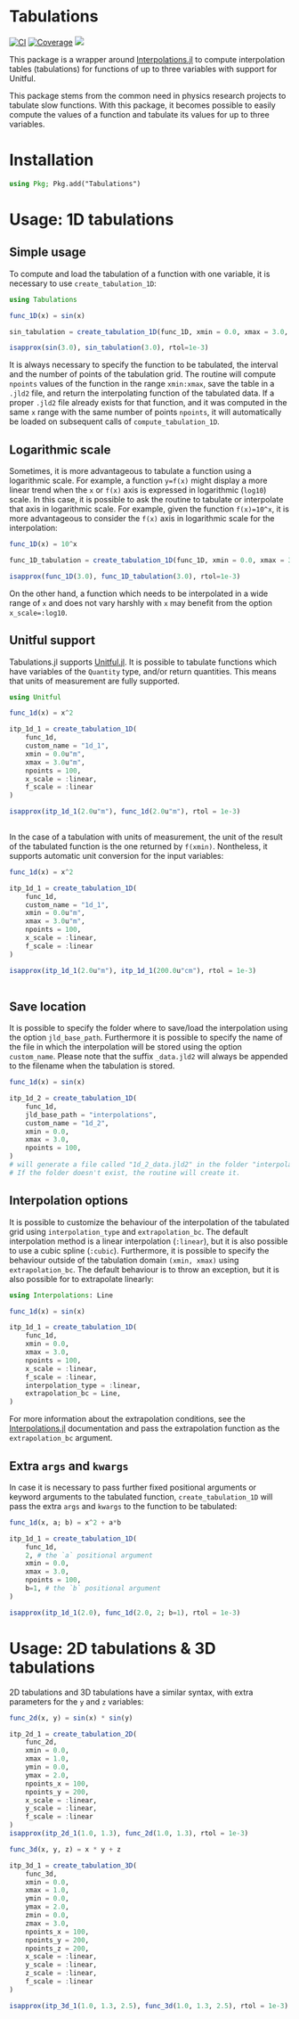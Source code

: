 # Tabulations

[![CI](https://github.com/aurelio-amerio/Tabulations.jl/actions/workflows/CI.yml/badge.svg?branch=main)](https://github.com/aurelio-amerio/Tabulations.jl/actions/workflows/CI.yml)
[![Coverage](https://codecov.io/gh/aurelio-amerio/Tabulations.jl/branch/main/graph/badge.svg)](https://codecov.io/gh/aurelio-amerio/Tabulations.jl)
[![][docs-stable-img]][docs-stable-url]

This package is a wrapper around [Interpolations.jl](https://github.com/JuliaMath/Interpolations.jl) to compute interpolation tables (tabulations) for functions of up to three variables with support for Unitful. 

This package stems from the common need in physics research projects to tabulate slow functions. With this package, it becomes possible to easily compute the values of a function and tabulate its values for up to three variables. 

# Installation
```julia
using Pkg; Pkg.add("Tabulations")
```


# Usage: 1D tabulations
## Simple usage
To compute and load the tabulation of a function with one variable, it is necessary to use `create_tabulation_1D`:

```julia
using Tabulations

func_1D(x) = sin(x)

sin_tabulation = create_tabulation_1D(func_1D, xmin = 0.0, xmax = 3.0, npoints = 100) # produces a file called `func_1D_data.jld2`

isapprox(sin(3.0), sin_tabulation(3.0), rtol=1e-3)
```
It is always necessary to specify the function to be tabulated, the interval and the number of points of the tabulation grid. 
The routine will compute `npoints` values of the function in the range `xmin:xmax`, save the table in a `.jld2` file, and return the interpolating function of the tabulated data. If a proper `.jld2` file already exists for that function, and it was computed in the same `x` range with the same number of points `npoints`, it will automatically be loaded on subsequent calls of `compute_tabulation_1D`.

## Logarithmic scale

Sometimes, it is more advantageous to tabulate a function using a logarithmic scale. For example, a function `y=f(x)` might display a more linear trend when the `x` or `f(x)` axis is expressed in logarithmic (`log10`) scale. In this case, it is possible to ask the routine to tabulate or interpolate that axis in logarithmic scale. For example, given the function `f(x)=10^x`, it is more advantageous to consider the `f(x)` axis in logarithmic scale for the interpolation:

```julia
func_1D(x) = 10^x

func_1D_tabulation = create_tabulation_1D(func_1D, xmin = 0.0, xmax = 3.0, npoints = 100, f_scale=:log10)

isapprox(func_1D(3.0), func_1D_tabulation(3.0), rtol=1e-3)
```

On the other hand, a function which needs to be interpolated in a wide range of `x` and does not vary harshly with `x` may benefit from the option `x_scale=:log10`.

## Unitful support 
Tabulations.jl supports [Unitful.jl](https://github.com/PainterQubits/Unitful.jl). It is possible to tabulate functions which have variables of the `Quantity` type, and/or return quantities. This means that units of measurement are fully supported.

```julia
using Unitful

func_1d(x) = x^2

itp_1d_1 = create_tabulation_1D(
    func_1d,
    custom_name = "1d_1",
    xmin = 0.0u"m",
    xmax = 3.0u"m",
    npoints = 100,
    x_scale = :linear,
    f_scale = :linear
)

isapprox(itp_1d_1(2.0u"m"), func_1d(2.0u"m"), rtol = 1e-3)
    
```
In the case of a tabulation with units of measurement, the unit of the result of the tabulated function is the one returned by `f(xmin)`. Nontheless, it supports automatic unit conversion for the input variables:

```julia
func_1d(x) = x^2

itp_1d_1 = create_tabulation_1D(
    func_1d,
    custom_name = "1d_1",
    xmin = 0.0u"m",
    xmax = 3.0u"m",
    npoints = 100,
    x_scale = :linear,
    f_scale = :linear
)

isapprox(itp_1d_1(2.0u"m"), itp_1d_1(200.0u"cm"), rtol = 1e-3)
    
```
## Save location
It is possible to specify the folder where to save/load the interpolation using the option `jld_base_path`. Furthermore it is possible to specify the name of the file in which the interpolation will be stored using the option `custom_name`. Please note that the suffix `_data.jld2` will always be appended to the filename when the tabulation is stored. 

```julia
func_1d(x) = sin(x)

itp_1d_2 = create_tabulation_1D(
    func_1d,
    jld_base_path = "interpolations",
    custom_name = "1d_2",
    xmin = 0.0,
    xmax = 3.0,
    npoints = 100,
) 
# will generate a file called "1d_2_data.jld2" in the folder "interpolations". 
# If the folder doesn't exist, the routine will create it.
```
## Interpolation options
It is possible to customize the behaviour of the interpolation of the tabulated grid using `interpolation_type` and `extrapolation_bc`. The default interpolation method is a linear interpolation (`:linear`), but it is also possible to use a cubic spline (`:cubic`). Furthermore, it is possible to specify the behaviour outside of the tabulation domain `(xmin, xmax)` using `extrapolation_bc`. The default behaviour is to throw an exception, but it is also possible for to extrapolate linearly:

```julia
using Interpolations: Line

func_1d(x) = sin(x)

itp_1d_1 = create_tabulation_1D(
    func_1d,
    xmin = 0.0,
    xmax = 3.0,
    npoints = 100,
    x_scale = :linear,
    f_scale = :linear,
    interpolation_type = :linear,
    extrapolation_bc = Line,
)
```

For more information about the extrapolation conditions, see the [Interpolations.jl](https://juliamath.github.io/Interpolations.jl/latest/extrapolation/) documentation and pass the extrapolation function as the `extrapolation_bc` argument.

## Extra `args` and `kwargs`
In case it is necessary to pass further fixed positional arguments or keyword arguments to the tabulated function, `create_tabulation_1D` will pass the extra `args` and `kwargs` to the function to be tabulated:

```julia
func_1d(x, a; b) = x^2 + a*b

itp_1d_1 = create_tabulation_1D(
    func_1d,
    2, # the `a` positional argument 
    xmin = 0.0,
    xmax = 3.0,
    npoints = 100,
    b=1, # the `b` positional argument
)

isapprox(itp_1d_1(2.0), func_1d(2.0, 2; b=1), rtol = 1e-3)
```

# Usage: 2D tabulations & 3D tabulations
2D tabulations and 3D tabulations have a similar syntax, with extra parameters for the `y` and `z` variables:

```julia
func_2d(x, y) = sin(x) * sin(y)

itp_2d_1 = create_tabulation_2D(
    func_2d,
    xmin = 0.0,
    xmax = 1.0,
    ymin = 0.0,
    ymax = 2.0,
    npoints_x = 100,
    npoints_y = 200,
    x_scale = :linear,
    y_scale = :linear,
    f_scale = :linear
)
isapprox(itp_2d_1(1.0, 1.3), func_2d(1.0, 1.3), rtol = 1e-3)
```

```julia
func_3d(x, y, z) = x * y + z

itp_3d_1 = create_tabulation_3D(
    func_3d,
    xmin = 0.0,
    xmax = 1.0,
    ymin = 0.0,
    ymax = 2.0,
    zmin = 0.0,
    zmax = 3.0,
    npoints_x = 100,
    npoints_y = 200,
    npoints_z = 200,
    x_scale = :linear,
    y_scale = :linear,
    z_scale = :linear,
    f_scale = :linear
)

isapprox(itp_3d_1(1.0, 1.3, 2.5), func_3d(1.0, 1.3, 2.5), rtol = 1e-3)
```


[docs-stable-img]: https://img.shields.io/badge/docs-stable-blue.svg
[docs-stable-url]: https://aurelio-amerio.github.io/Tabulations.jl